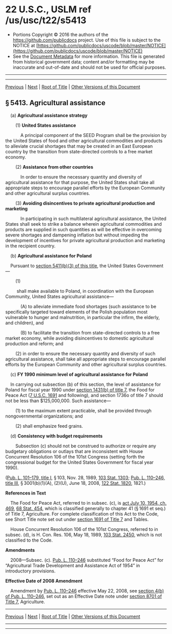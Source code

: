 ---
---

# 22 U.S.C., USLM ref /us/usc/t22/s5413

* Portions Copyright © 2016 the authors of the https://github.com/publicdocs project.
  Use of this file is subject to the NOTICE at [https://github.com/publicdocs/uscode/blob/master/NOTICE](https://github.com/publicdocs/uscode/blob/master/NOTICE)
* See the [Document Metadata](././../../../../..//README.md) for more information.
  This file is generated from historical government data; content and/or formatting may be inaccurate and out-of-date and should not be used for official purposes.

----------
----------

[Previous](./../../../../..//us/usc/t22/ch63/schI/m__us_usc_t22_s5412.md) | [Next](./../../../../..//us/usc/t22/ch63/schI/m__us_usc_t22_s5414.md) | [Root of Title](./../../../../../) | [Other Versions of this Document](https://publicdocs.github.io/go/links?ns=uslm&ref=%2Fus%2Fusc%2Ft22%2Fs5413)

## § 5413. Agricultural assistance

    (a) __Agricultural assistance strategy__ 

        (1) __United States assistance__ 

            A principal component of the SEED Program shall be the provision by the United States of food and other agricultural commodities and products to alleviate crucial shortages that may be created in an East European country by the transition from state-directed controls to a free market economy.

        (2) __Assistance from other countries__ 

            In order to ensure the necessary quantity and diversity of agricultural assistance for that purpose, the United States shall take all appropriate steps to encourage parallel efforts by the European Community and other agricultural surplus countries.

        (3) __Avoiding disincentives to private agricultural production and marketing__ 

            In participating in such multilateral agricultural assistance, the United States shall seek to strike a balance wherein agricultural commodities and products are supplied in such quantities as will be effective in overcoming severe shortages and dampening inflation but without impeding the development of incentives for private agricultural production and marketing in the recipient country.

    (b) __Agricultural assistance for Poland__ 

    Pursuant to [section 5411(b)(3) of this title][/us/usc/t22/s5411/b/3], the United States Government—

        (1)

         shall make available to Poland, in coordination with the European Community, United States agricultural assistance—

            (A) to alleviate immediate food shortages (such assistance to be specifically targeted toward elements of the Polish population most vulnerable to hunger and malnutrition, in particular the infirm, the elderly, and children), and

            (B) to facilitate the transition from state-directed controls to a free market economy, while avoiding disincentives to domestic agricultural production and reform; and

        (2) in order to ensure the necessary quantity and diversity of such agricultural assistance, shall take all appropriate steps to encourage parallel efforts by the European Community and other agricultural surplus countries.

    (c) __FY 1990 minimum level of agricultural assistance for Poland__ 

    In carrying out subsection (b) of this section, the level of assistance for Poland for fiscal year 1990 under [section 1431(b) of title 7][/us/usc/t7/s1431/b], the Food for Peace Act ([7 U.S.C. 1691][/us/usc/t7/s1691] and following), and section 1736o of title 7 should not be less than $125,000,000. Such assistance—

        (1) to the maximum extent practicable, shall be provided through nongovernmental organizations; and

        (2) shall emphasize feed grains.

    (d) __Consistency with budget requirements__ 

        Subsection (c) should not be construed to authorize or require any budgetary obligations or outlays that are inconsistent with House Concurrent Resolution 106 of the 101st Congress (setting forth the congressional budget for the United States Government for fiscal year 1990).

([Pub. L. 101–179, title I][/us/pl/101/179/tI], § 103, Nov. 28, 1989, [103 Stat. 1303][/us/stat/103/1303]; [Pub. L. 110–246, title III][/us/pl/110/246/tIII], § 3001(b)(1)(A), (2)(U), June 18, 2008, [122 Stat. 1820][/us/stat/122/1820], 1821.)

 __References in Text__ 

    The Food for Peace Act, referred to in subsec. (c), is [act July 10, 1954, ch. 469][/us/act/1954-07-10/ch469], [68 Stat. 454][/us/stat/68/454], which is classified generally to chapter 41 (§ 1691 et seq.) of Title 7, Agriculture. For complete classification of this Act to the Code, see Short Title note set out under [section 1691 of Title 7][/us/usc/t7/s1691] and Tables.

    House Concurrent Resolution 106 of the 101st Congress, referred to in subsec. (d), is H. Con. Res. 106, May 18, 1989, [103 Stat. 2450][/us/stat/103/2450], which is not classified to the Code.

 __Amendments__ 

    2008—Subsec. (c). [Pub. L. 110–246][/us/pl/110/246] substituted “Food for Peace Act” for “Agricultural Trade Development and Assistance Act of 1954” in introductory provisions.

 __Effective Date of 2008 Amendment__ 

    Amendment by [Pub. L. 110–246][/us/pl/110/246] effective May 22, 2008, see [section 4(b) of Pub. L. 110–246][/us/pl/110/246/s4/b], set out as an Effective Date note under [section 8701 of Title 7][/us/usc/t7/s8701], Agriculture.

----------

[Previous](./../../../../..//us/usc/t22/ch63/schI/m__us_usc_t22_s5412.md) | [Next](./../../../../..//us/usc/t22/ch63/schI/m__us_usc_t22_s5414.md) | [Root of Title](./../../../../../) | [Other Versions of this Document](https://publicdocs.github.io/go/links?ns=uslm&ref=%2Fus%2Fusc%2Ft22%2Fs5413)

----------
----------

[/us/usc/t22/s5411/b/3]: https://publicdocs.github.io/go/links?ns=uslm&ref=%2Fus%2Fusc%2Ft22%2Fs5411%2Fb%2F3
[/us/usc/t7/s1431/b]: https://publicdocs.github.io/go/links?ns=uslm&ref=%2Fus%2Fusc%2Ft7%2Fs1431%2Fb
[/us/usc/t7/s1691]: https://publicdocs.github.io/go/links?ns=uslm&ref=%2Fus%2Fusc%2Ft7%2Fs1691
[/us/pl/101/179/tI]: https://publicdocs.github.io/go/links?ns=uslm&ref=%2Fus%2Fpl%2F101%2F179%2FtI
[/us/stat/103/1303]: https://publicdocs.github.io/go/links?ns=uslm&ref=%2Fus%2Fstat%2F103%2F1303
[/us/pl/110/246/tIII]: https://publicdocs.github.io/go/links?ns=uslm&ref=%2Fus%2Fpl%2F110%2F246%2FtIII
[/us/stat/122/1820]: https://publicdocs.github.io/go/links?ns=uslm&ref=%2Fus%2Fstat%2F122%2F1820
[/us/act/1954-07-10/ch469]: https://publicdocs.github.io/go/links?ns=uslm&ref=%2Fus%2Fact%2F1954-07-10%2Fch469
[/us/stat/68/454]: https://publicdocs.github.io/go/links?ns=uslm&ref=%2Fus%2Fstat%2F68%2F454
[/us/usc/t7/s1691]: https://publicdocs.github.io/go/links?ns=uslm&ref=%2Fus%2Fusc%2Ft7%2Fs1691
[/us/stat/103/2450]: https://publicdocs.github.io/go/links?ns=uslm&ref=%2Fus%2Fstat%2F103%2F2450
[/us/pl/110/246]: https://publicdocs.github.io/go/links?ns=uslm&ref=%2Fus%2Fpl%2F110%2F246
[/us/pl/110/246]: https://publicdocs.github.io/go/links?ns=uslm&ref=%2Fus%2Fpl%2F110%2F246
[/us/pl/110/246/s4/b]: https://publicdocs.github.io/go/links?ns=uslm&ref=%2Fus%2Fpl%2F110%2F246%2Fs4%2Fb
[/us/usc/t7/s8701]: https://publicdocs.github.io/go/links?ns=uslm&ref=%2Fus%2Fusc%2Ft7%2Fs8701


